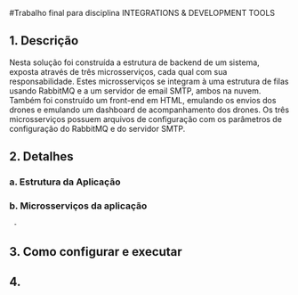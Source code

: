 #Trabalho final para disciplina INTEGRATIONS &amp; DEVELOPMENT TOOLS

## 1. Descrição

Nesta solução foi construída a estrutura de backend de um sistema, exposta
através de três microsserviços, cada qual com sua responsabilidade. Estes
microsserviços se integram à uma estrutura de filas usando RabbitMQ e a um
servidor de email SMTP, ambos na nuvem. Também foi construído um front-end
em HTML, emulando os envios dos drones e emulando um dashboard de
acompanhamento dos drones. Os três microsserviços possuem arquivos de
configuração com os parâmetros de configuração do RabbitMQ e do servidor
SMTP.

## 2. Detalhes

  ### a. Estrutura da Aplicação
  
  ### b. Microsserviços da aplicação
  
     - 

## 3. Como configurar e executar
## 4. 
